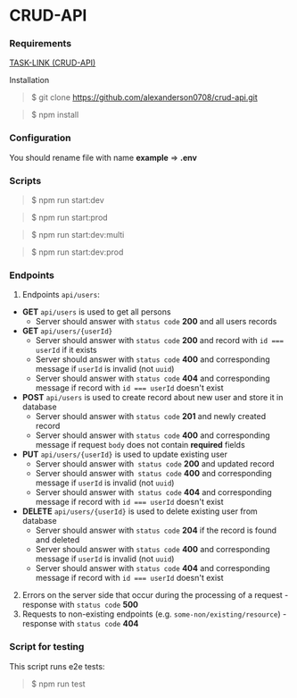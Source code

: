 # CRUD-API

### Requirements
[TASK-LINK (CRUD-API)](https://github.com/AlreadyBored/nodejs-assignments/blob/main/assignments/crud-api/assignment.md)

Installation

> $ git clone https://github.com/alexanderson0708/crud-api.git

> $ npm install

### Configuration

You should rename file with name **example** => **.env**

### Scripts

> $ npm run start:dev

> $ npm run start:prod

> $ npm run start:dev:multi

> $ npm run start:dev:prod

### Endpoints
1. Endpoints `api/users`:

- **GET** `api/users` is used to get all persons
    - Server should answer with `status code` **200** and all users records
- **GET** `api/users/{userId}` 
    - Server should answer with `status code` **200** and record with `id === userId` if it exists
    - Server should answer with `status code` **400** and corresponding message if `userId` is invalid (not `uuid`)
    - Server should answer with `status code` **404** and corresponding message if record with `id === userId` doesn't exist
- **POST** `api/users` is used to create record about new user and store it in database
    - Server should answer with `status code` **201** and newly created record
    - Server should answer with `status code` **400** and corresponding message if request `body` does not contain **required** fields
- **PUT** `api/users/{userId}` is used to update existing user
    - Server should answer with` status code` **200** and updated record
    - Server should answer with` status code` **400** and corresponding message if `userId` is invalid (not `uuid`)
    - Server should answer with` status code` **404** and corresponding message if record with `id === userId` doesn't exist
- **DELETE** `api/users/{userId}` is used to delete existing user from database
    - Server should answer with `status code` **204** if the record is found and deleted
    - Server should answer with `status code` **400** and corresponding message if `userId` is invalid (not `uuid`)
    - Server should answer with `status code` **404** and corresponding message if record with `id === userId` doesn't exist

2. Errors on the server side that occur during the processing of a request - response with `status code` **500**
3. Requests to non-existing endpoints (e.g. `some-non/existing/resource`) - response with `status code` **404** 

### Script for testing
This script runs e2e tests:
>$ npm run test

